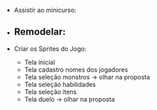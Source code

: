 - Assistir ao minicurso: 

- Remodelar:
    - 


- Criar os Sprites do Jogo:
    - Tela inicial
    - Tela cadastro nomes dos jogadores
    - Tela seleção monstros -> olhar na proposta
    - Tela seleção habilidades
    - Tela seleção itens
    - Tela duelo -> olhar na proposta